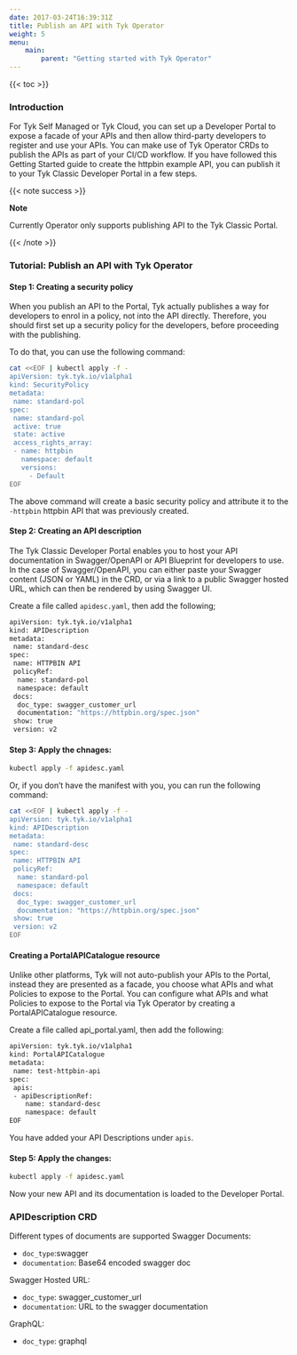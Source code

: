 ```yaml
---
date: 2017-03-24T16:39:31Z
title: Publish an API with Tyk Operator
weight: 5
menu:
    main:
        parent: "Getting started with Tyk Operator"
---
```


{{< toc >}}


### Introduction

For Tyk Self Managed or Tyk Cloud, you can set up a Developer Portal to expose a facade of your APIs and then allow third-party developers to register and use your APIs. 
You can make use of Tyk Operator CRDs to publish the APIs as part of your CI/CD workflow. If you have followed this Getting Started guide to create the httpbin example API, you can publish it to your Tyk Classic Developer Portal in a few steps. 

{{< note success >}}

**Note**  

 

Currently Operator only supports publishing API to the Tyk Classic Portal. 

{{< /note >}}

### Tutorial: Publish an API with Tyk Operator
#### Step 1: Creating a security policy

When you publish an API to the Portal, Tyk actually publishes a way for developers to enrol in a policy, not into the API directly. Therefore, you should first set up a security policy for the developers, before proceeding with the publishing.

To do that, you can use the following command:

```bash
cat <<EOF | kubectl apply -f -
apiVersion: tyk.tyk.io/v1alpha1
kind: SecurityPolicy
metadata:
 name: standard-pol
spec:
 name: standard-pol
 active: true
 state: active
 access_rights_array:
 - name: httpbin
   namespace: default
   versions:
     - Default
EOF
```

The above command will create a basic security policy and attribute it to the `-httpbin` httpbin API that was previously created.

#### Step 2: Creating an API description

The Tyk Classic Developer Portal enables you to host your API documentation in Swagger/OpenAPI or API Blueprint for developers to use. In the case of Swagger/OpenAPI, you can either paste your Swagger content (JSON or YAML) in the CRD, or via a link to a public Swagger hosted URL, which can then be rendered by using Swagger UI.

Create a file called `apidesc.yaml`, then add the following;

```bash
apiVersion: tyk.tyk.io/v1alpha1
kind: APIDescription
metadata:
 name: standard-desc
spec:
 name: HTTPBIN API
 policyRef:
  name: standard-pol
  namespace: default
 docs: 
  doc_type: swagger_customer_url
  documentation: "https://httpbin.org/spec.json"
 show: true
 version: v2 
```

#### Step 3: Apply the chnages:

```bash
kubectl apply -f apidesc.yaml
```
Or, if you don’t have the manifest with you, you can run the following command:

```bash
cat <<EOF | kubectl apply -f -
apiVersion: tyk.tyk.io/v1alpha1
kind: APIDescription
metadata:
 name: standard-desc
spec:
 name: HTTPBIN API
 policyRef:
  name: standard-pol
  namespace: default
 docs: 
  doc_type: swagger_customer_url
  documentation: "https://httpbin.org/spec.json"
 show: true
 version: v2
EOF
```

#### Creating a PortalAPICatalogue resource

Unlike other platforms, Tyk will not auto-publish your APIs to the Portal, instead they are presented as a facade, you choose what APIs and what Policies to expose to the Portal. You can configure what APIs and what Policies to expose to the Portal via Tyk Operator by creating a PortalAPICatalogue resource.

Create a file called api_portal.yaml, then add the following:

```bash
apiVersion: tyk.tyk.io/v1alpha1
kind: PortalAPICatalogue
metadata:
 name: test-httpbin-api
spec:
 apis:
 - apiDescriptionRef:
    name: standard-desc
    namespace: default
EOF
```

You have added your API Descriptions under `apis`. 

#### Step 5: Apply the changes:

```bash
kubectl apply -f apidesc.yaml
```

Now your new API and its documentation is loaded to the Developer Portal. 

### APIDescription CRD

Different types of documents are supported Swagger Documents:

- `doc_type`:swagger
- `documentation`: Base64 encoded  swagger doc

Swagger Hosted URL:

- `doc_type`: swagger_customer_url
- `documentation`: URL to the swagger documentation

GraphQL:

- `doc_type`: graphql





